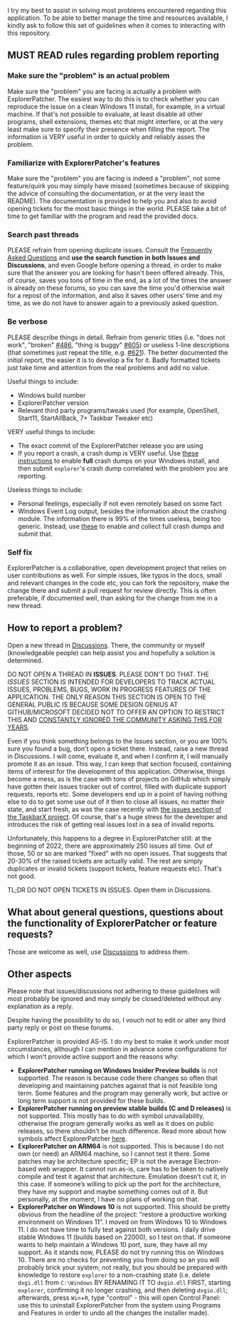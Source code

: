 I try my best to assist in solving most problems encountered regarding this application. To be able to better manage the time and resources available, I kindly ask to follow this set of guidelines when it comes to interacting with this repository.

## MUST READ rules regarding problem reporting

### Make sure the "problem" is an actual problem

Make sure the "problem" you are facing is actually a problem with ExplorerPatcher. The easiest way to do this is to check whether you can reproduce the issue on a clean Windows 11 install, for example, in a virtual machine. If that's not possible to evaluate, at least disable all other programs, shell extensions, themes etc that might interfere, or at the very least make sure to specify their presence when filling the report. The information is VERY useful in order to quickly and reliably asses the problem.

### Familiarize with ExplorerPatcher's features 

Make sure the "problem" you are facing is indeed a "problem", not some feature/quirk you may simply have missed (sometimes because of skipping the advice of consulting the documentation, or at the very least the README). The documentation is provided to help you and also to avoid opening tickets for the most basic things in the world. PLEASE take a bit of time to get familiar with the program and read the provided docs.

### Search past threads

PLEASE refrain from opening duplicate issues. Consult the [Frequently Asked Questions](https://github.com/valinet/ExplorerPatcher/wiki/Frequently-asked-questions) and **use the search function in both Issues and Discussions**, and even Google before opening a thread, in order to make sure that the answer you are looking for hasn't been offered already. This, of course, saves you tons of time in the end, as a lot of the times the answer is already on these forums, so you can save the time you'd otherwise wait for a repost of the information, and also it saves other users’ time and my time, as we do not have to answer again to a previously asked question. 

### Be verbose

PLEASE describe things in detail. Refrain from generic titles (i.e. "does not work", "broken" [#486](https://github.com/valinet/ExplorerPatcher/issues/486), "thing <insert name> is buggy" [#605](https://github.com/valinet/ExplorerPatcher/issues/605)) or useless 1-line descriptions (that sometimes just repeat the title, e.g. [#621](https://github.com/valinet/ExplorerPatcher/issues/621)). The better documented the initial report, the easier it is to develop a fix for it. Badly formatted tickets just take time and attention from the real problems and add no value.

Useful things to include:

* Windows build number
* ExplorerPatcher version
* Relevant third party programs/tweaks used (for example, OpenShell, Start11, StartAllBack, 7+ Taskbar Tweaker etc)

VERY useful things to include:

* The exact commit of the ExplorerPatcher release you are using
* If you report a crash, a crash dump is VERY useful. Use [these instructions](https://docs.microsoft.com/en-us/windows/win32/wer/collecting-user-mode-dumps) to enable **full** crash dumps on your Windows install, and then submit `explorer`'s crash dump correlated with the problem you are reporting.

Useless things to include:

* Personal feelings, especially if not even remotely based on some fact
* Windows Event Log output, besides the information about the crashing module. The information there is 99% of the times useless, being too generic. Instead, use [these](https://docs.microsoft.com/en-us/windows/win32/wer/collecting-user-mode-dumps) to enable and collect full crash dumps and submit that.

### Self fix
ExplorerPatcher is a collaborative, open development project that relies on user contributions as well. For simple issues, like typos in the docs, small and relevant changes in the code etc, you can fork the repository, make the change there and submit a pull request for review directly. This is often preferable, if documented well, than asking for the change from me in a new thread.

## How to report a problem?

Open a new thread in [Discussions](https://github.com/valinet/ExplorerPatcher/discussions). There, the community or myself (knowledgeable people) can help assist you and hopefully a solution is determined.

DO NOT OPEN A THREAD IN **ISSUES**. PLEASE DON'T DO THAT. THE *ISSUES* SECTION IS INTENDED FOR DEVELOPERS TO TRACK ACTUAL ISSUES, PROBLEMS, BUGS, WORK IN PROGRESS FEATURES OF THE APPLICATION. THE ONLY REASON THIS SECTION IS OPEN TO THE GENERAL PUBLIC IS BECAUSE SOME DESIGN GENIUS AT GITHUB/MICROSOFT DECIDED NOT TO OFFER AN OPTION TO RESTRICT THIS AND [CONSTANTLY IGNORED THE COMMUNITY ASKING THIS FOR YEARS](https://github.com/dear-github/dear-github/issues/293).

Even if you think something belongs to the Issues section, or you are 100% sure you found a bug, don't open a ticket there. Instead, raise a new thread in Discussions. I will come, evaluate it, and when I confirm it, I will manually promote it as an issue. This way, I can keep that section focused, containing items of interest for the development of this application. Otherwise, things become a mess, as is the case with tons of projects on GitHub which simply have gotten their issues tracker out of control, filled with duplicate support requests, reports etc. Some developers end up in a point of having nothing else to do to get some use out of it then to close all issues, no matter their state, and start fresh, as was the case recently with [the issues section of the TaskbarX project](https://github.com/ChrisAnd1998/TaskbarX/issues/809#issuecomment-1001003632). Of course, that's a huge stress for the developer and introduces the risk of getting real issues lost in a sea of invalid reports.

Unfortunately, this happens to a degree in ExplorerPatcher still: at the beginning of 2022, there are approximately 250 issues all time. Out of those, 50 or so are marked "fixed" with no open issues. That suggests that 20-30% of the raised tickets are actually valid. The rest are simply duplicates or invalid tickets (support tickets, feature requests etc). That's not good.

TL;DR DO NOT OPEN TICKETS IN ISSUES. Open them in Discussions.

## What about general questions, questions about the functionality of ExplorerPatcher or feature requests?

Those are welcome as well, use [Discussions](https://github.com/valinet/ExplorerPatcher/discussions) to address them.

## Other aspects

Please note that issues/discussions not adhering to these guidelines will most probably be ignored and may simply be closed/deleted without any explanation as a reply.

Despite having the possibility to do so, I vouch not to edit or alter any third party reply or post on these forums.

ExplorerPatcher is provided AS-IS. I do my best to make it work under most circumstances, although I can mention in advance some configurations for which I won't provide active support and the reasons why:

* **ExplorerPatcher running on Windows Insider Preview builds** is not supported. The reason is because code there changes so often that developing and maintaining patches against that is not feasible long term. Some features and the program may generally work, but active or long term support is not provided for these builds.
* **ExplorerPatcher running on preview stable builds (C and D releases)** is not supported. This mostly has to do with symbol unavailability, otherwise the program generally works as well as it does on public releases, so there shouldn't be much difference. Read more about how symbols affect ExplorerPatcher [here](https://github.com/valinet/ExplorerPatcher/wiki/Symbols).
* **ExplorerPatcher on ARM64** is not supported. This is because I do not own (or need) an ARM64 machine, so I cannot test it there. Some patches may be architecture specific; EP is not the average Electron-based web wrapper. It cannot run as-is, care has to be taken to natively compile and test it against that architecture. Emulation doesn’t cut it, in this case. If someone’s willing to pick up the port for the architecture, they have my support and maybe something comes out of it. But personally, at the moment, I have no plans of working on that.
* **ExplorerPatcher on Windows 10** is not supported. This should be pretty obvious from the headline of the project: "restore a productive working environment on Windows 11". I moved on from Windows 10 to Windows 11. I do not have time to fully test against both versions. I daily drive stable Windows 11 (builds based on 22000), so I test on that. If someone wants to help maintain a Windows 10 port, sure, they have all my support. As it stands now, PLEASE do not try running this on Windows 10. There are no checks for preventing you from doing so an you will probably brick your system; not really, but you should be prepared with knowledge to restore `explorer` to a non-crashing state (i.e. delete `dxgi.dll` from `C:\Windows` BY RENAMING IT TO `dxgio.dll` FIRST, starting `explorer`, confirming it no longer crashing, and then deleting `dxgio.dll`; afterwards, press `Win`+`R`, type "control" - this will open Control Panel: use this to uninstall ExplorerPatcher from the system using Programs and Features in order to undo all the changes the installer made).